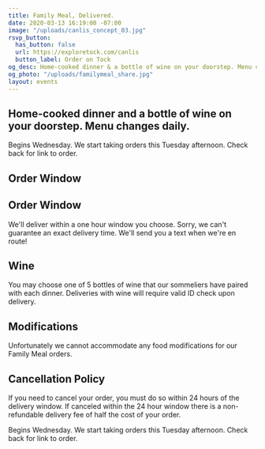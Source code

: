 ```yaml
---
title: Family Meal, Delivered.
date: 2020-03-13 16:19:00 -07:00
image: "/uploads/canlis_concept_03.jpg"
rsvp_button:
  has_button: false
  url: https://exploretock.com/canlis
  button_label: Order on Tock
og_desc: Home-cooked dinner & a bottle of wine on your doorstep. Menu changes daily.
og_photo: "/uploads/familymeal_share.jpg"
layout: events
---
```


<h2 class="Display2 mb4">Home-cooked dinner and a bottle of wine on your doorstep. Menu changes daily.</h2>

Begins Wednesday. We start taking orders this Tuesday afternoon. Check back for link to order.

<div class="Divider mb4 op30"></div>

<h2 class="Caption mb4">Order Window</h2>

<h2 class="Caption mb4">Order Window</h2>

We'll deliver within a one hour window you choose. Sorry, we can't guarantee an exact delivery time. We'll send you a text when we're en route!

<h2 class="Caption mb4">Wine</h2>

You may choose one of 5 bottles of wine that our sommeliers have paired with each dinner. Deliveries with wine will require valid ID check upon delivery.

<h2 class="Caption mb4">Modifications</h2>

Unfortunately we cannot accommodate any food modifications for our Family Meal orders.

<h2 class="Caption mb4">Cancellation Policy</h2>

If you need to cancel your order, you must do so within 24 hours of the delivery window. If canceled within the 24 hour window there is a non-refundable delivery fee of half the cost of your order.

<div class="Divider mb4 op30"></div>
<!--
<div class="EventsButton mb8 mt4">
  <a class="Caption" href="https://exploretock.com/canlis">
    Order on Tock
  </a>
</div> -->

Begins Wednesday. We start taking orders this Tuesday afternoon. Check back for link to order.






